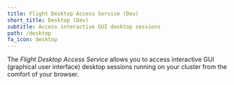 ```yaml
---
title: Flight Desktop Access Service (Dev)
short_title: Desktop (Dev)
subtitle: Access interactive GUI desktop sessions
path: /desktop
fa_icon: desktop
---
```

The *Flight Desktop Access Service* allows you to access interactive
GUI (graphical user interface) desktop sessions running on your
cluster from the comfort of your browser.
